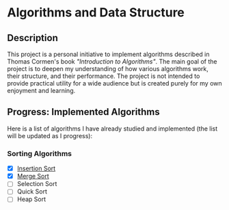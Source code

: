 # Algorithms and Data Structure

## Description
This project is a personal initiative to implement algorithms described in Thomas Cormen's book *"Introduction to Algorithms"*. The main goal of the project is to deepen my understanding of how various algorithms work, their structure, and their performance. The project is not intended to provide practical utility for a wide audience but is created purely for my own enjoyment and learning.

## Progress: Implemented Algorithms
Here is a list of algorithms I have already studied and implemented (the list will be updated as I progress):

### Sorting Algorithms
- [x] [Insertion Sort](/sort/insertionSort/README.md)
- [x] [Merge Sort](/sort/mergeSort/README.md)
- [ ] Selection Sort
- [ ] Quick Sort
- [ ] Heap Sort
